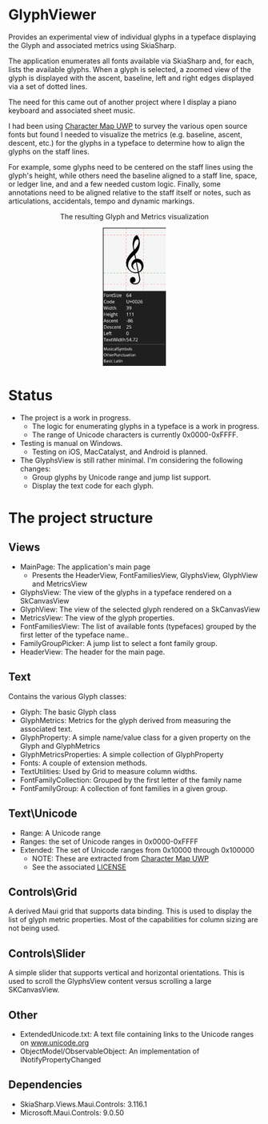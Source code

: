 # GlyphViewer
Provides an experimental view of individual glyphs in a typeface 
displaying the Glyph and associated metrics using SkiaSharp.

The application enumerates all fonts available via SkiaSharp and, for each,
lists the available glyphs. When a glyph is selected, a zoomed view of the 
glyph is displayed with the ascent, baseline, left and right edges displayed
via a set of dotted lines.

The need for this came out of another project where I display a piano keyboard
and associated sheet music.  

I had been using [Character Map UWP](https://github.com/character-map-uwp/Character-Map-UWP)
to survey the various open source fonts but found I needed to visualize the metrics (e.g. baseline,
ascent, descent, etc.) for the glyphs in a typeface to determine how to align the glyphs on 
the staff lines.

For example, some glyphs need to be centered on the staff lines using the glyph's height, 
while others need the baseline aligned to a staff line, space, or ledger line, and 
and a few needed custom logic.  Finally, some annotations need to be aligned relative
to the staff itself or notes, such as articulations, accidentals, tempo and dynamic markings.

<p align="center">The resulting Glyph and Metrics visualization</p>
<p align="center">
<img src="https://github.com/DanTravison/GlyphViewer/blob/main/Images/GlyphView.png" width="25%" height="25%">
</p>

# Status
* The project is a work in progress.
  * The logic for enumerating glyphs in a typeface is a work in progress. 
  * The range of Unicode characters is currently 0x0000-0xFFFF.
* Testing is manual on Windows.
  * Testing on iOS, MacCatalyst, and Android is planned.
* The GlyphsView is still rather minimal. I'm considering the following changes:
  * Group glyphs by Unicode range and jump list support.
  * Display the text code for each glyph.

# The project structure

## Views
* MainPage: The application's main page
  * Presents the HeaderView, FontFamiliesView, GlyphsView, GlyphView and MetricsView 
* GlyphsView: The view of the glyphs in a typeface rendered on a SkCanvasView
* GlyphView: The view of the selected glyph rendered on a SkCanvasView
* MetricsView: The view of the glyph properties.
* FontFamiliesView: The list of available fonts (typefaces) grouped by the first letter of the typeface name..
* FamilyGroupPicker: A jump list to select a font family group.
* HeaderView: The header for the main page.

## Text
Contains the various Glyph classes:
* Glyph: The basic Glyph class
* GlyphMetrics: Metrics for the glyph derived from measuring the associated text.
* GlyphProperty: A simple name/value class for a given property on the Glyph and GlyphMetrics
* GlyphMetricsProperties: A simple collection of GlyphProperty
* Fonts: A couple of extension methods.
* TextUtilities: Used by Grid to measure column widths.
* FontFamilyCollection: Grouped by the first letter of the family name
* FontFamilyGroup: A collection of font families in a given group.

## Text\Unicode
* Range: A Unicode range
* Ranges: the set of Unicode ranges in 0x0000-0xFFFF
* Extended: The set of Unicode ranges from 0x10000 through 0x100000
  * NOTE: These are extracted from [Character Map UWP](https://github.com/character-map-uwp/Character-Map-UWP) 
  * See the associated [LICENSE](https://github.com/character-map-uwp/Character-Map-UWP/blob/master/LICENSE) 

## Controls\Grid
A derived Maui grid that supports data binding.
This is used to display the list of glyph metric properties.
Most of the capabilities for column sizing are not being used.

## Controls\Slider
A simple slider that supports vertical and horizontal orientations.
This is used to scroll the GlyphsView content versus scrolling a large SKCanvasView.

## Other
* ExtendedUnicode.txt: A text file containing links to the Unicode ranges on www.unicode.org
* ObjectModel/ObservableObject: An implementation of INotifyPropertyChanged

## Dependencies
* SkiaSharp.Views.Maui.Controls: 3.116.1
* Microsoft.Maui.Controls: 9.0.50
